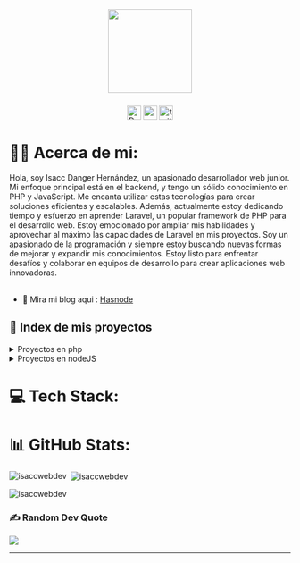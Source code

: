 <div align="center">
  <img height="150" src="https://camo.githubusercontent.com/62da68eb62b1e5f175f7d1f0191dd89a653d7908feb22d37d4a0ab07365d6791/68747470733a2f2f6d656469612e67697068792e636f6d2f6d656469612f4d3967624264396e6244724f5475314d71782f67697068792e676966"  />
</div>

###

<div align="center">
  <img src="https://img.shields.io/static/v1?message=Backend-Developer&logo=DevTo&label=&color=000000&logoColor=white&labelColor=&style=for-the-badge" height="25" alt="Dev.To logo"  />
  <img src="https://img.shields.io/static/v1?message=Reddit&logo=reddit&label=&color=FF0000&logoColor=white&labelColor=&style=for-the-badge" height="25" alt="reddit logo"  />
  <img src="https://img.shields.io/static/v1?message=Twitter&logo=twitter&label=&color=1DA1F2&logoColor=white&labelColor=&style=for-the-badge" height="25" alt="twitter logo"  />
</div>

###

# 👩‍💻 Acerca de mi:
Hola, soy Isacc Danger Hernández, un apasionado desarrollador web junior. Mi enfoque principal está en el backend, y tengo un sólido conocimiento en PHP y JavaScript. Me encanta utilizar estas tecnologías para crear soluciones eficientes y escalables. Además, actualmente estoy dedicando tiempo y esfuerzo en aprender Laravel, un popular framework de PHP para el desarrollo web. Estoy emocionado por ampliar mis habilidades y aprovechar al máximo las capacidades de Laravel en mis proyectos. Soy un apasionado de la programación y siempre estoy buscando nuevas formas de mejorar y expandir mis conocimientos. Estoy listo para enfrentar desafíos y colaborar en equipos de desarrollo para crear aplicaciones web innovadoras.<br><br>

- 📝 Mira mi blog aqui : [Hasnode](https://hashnode.com/@isaccdevblog.hashnode.dev)



## 💫 Index de mis proyectos
<details>
  <summary>Proyectos en php</summary>
  [Aplicacion de notas]()
  [Blog]()
  
</details>
<details>
  <summary>Proyectos en nodeJS</summary>
  
</details>


# 💻 Tech Stack:



# 📊 GitHub Stats:
<p><img align="left" src="https://github-readme-stats.vercel.app/api/top-langs?username=isaccwebdev&show_icons=true&locale=en&layout=compact" alt="isaccwebdev" /></p>

<p>&nbsp;<img align="center" src="https://github-readme-stats.vercel.app/api?username=isaccwebdev&show_icons=true&locale=en" alt="isaccwebdev" /></p>

<p><img align="center" src="https://github-readme-streak-stats.herokuapp.com/?user=isaccwebdev&" alt="isaccwebdev" /></p>



### ✍️ Random Dev Quote
![](https://quotes-github-readme.vercel.app/api?type=horizontal&theme=radical)

---
